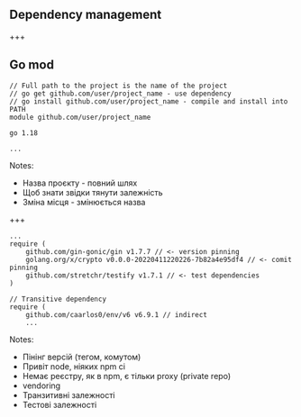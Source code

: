 ## Dependency management

+++

## Go mod

```golang
// Full path to the project is the name of the project
// go get github.com/user/project_name - use dependency
// go install github.com/user/project_name - compile and install into PATH
module github.com/user/project_name

go 1.18

...
```

Notes:

- Назва проєкту - повний шлях
- Щоб знати звідки тянути залежність
- Зміна місця - змінюється назва

+++

```golang
...
require (
	github.com/gin-gonic/gin v1.7.7 // <- version pinning
	golang.org/x/crypto v0.0.0-20220411220226-7b82a4e95df4 // <- comit pinning
	github.com/stretchr/testify v1.7.1 // <- test dependencies
)

// Transitive dependency
require (
	github.com/caarlos0/env/v6 v6.9.1 // indirect
	...
```

Notes:

- Пінінг версій (тегом, комутом)
- Привіт node, ніяких npm ci
- Немає реєстру, як в npm, є тільки proxy (private repo)
- vendoring
- Транзитивні залежності
- Тестові залежності
